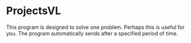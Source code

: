 # ProjectsVL
This program is designed to solve one problem.
Perhaps this is useful for you.
The program automatically sends <string> after a specified period of time.
